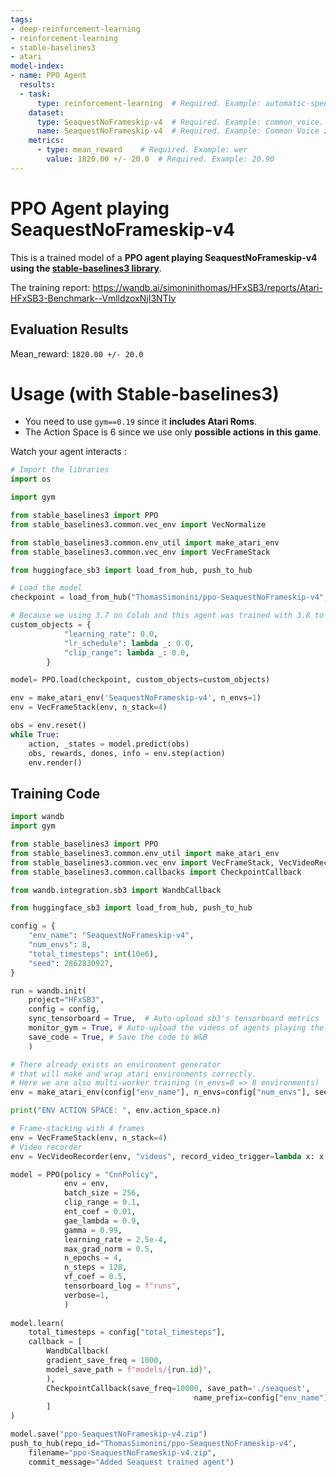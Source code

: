 ```yaml
---
tags:
- deep-reinforcement-learning
- reinforcement-learning
- stable-baselines3
- atari
model-index:
- name: PPO Agent
  results:
  - task: 
      type: reinforcement-learning  # Required. Example: automatic-speech-recognition
    dataset:
      type: SeaquestNoFrameskip-v4  # Required. Example: common_voice. Use dataset id from https://hf.co/datasets
      name: SeaquestNoFrameskip-v4  # Required. Example: Common Voice zh-CN
    metrics:
      - type: mean_reward    # Required. Example: wer
        value: 1820.00 +/- 20.0  # Required. Example: 20.90
---
```

# PPO Agent playing SeaquestNoFrameskip-v4
This is a trained model of a **PPO agent playing SeaquestNoFrameskip-v4 using the [stable-baselines3 library](https://stable-baselines3.readthedocs.io/en/master/index.html)**.

The training report: https://wandb.ai/simoninithomas/HFxSB3/reports/Atari-HFxSB3-Benchmark--VmlldzoxNjI3NTIy

## Evaluation Results
Mean_reward: `1820.00 +/- 20.0`

# Usage (with Stable-baselines3)
- You need to use `gym==0.19` since it **includes Atari Roms**.
- The Action Space is 6 since we use only **possible actions in this game**.


Watch your agent interacts :

```python
# Import the libraries
import os 

import gym

from stable_baselines3 import PPO
from stable_baselines3.common.vec_env import VecNormalize

from stable_baselines3.common.env_util import make_atari_env
from stable_baselines3.common.vec_env import VecFrameStack

from huggingface_sb3 import load_from_hub, push_to_hub

# Load the model
checkpoint = load_from_hub("ThomasSimonini/ppo-SeaquestNoFrameskip-v4", "ppo-SeaquestNoFrameskip-v4.zip")

# Because we using 3.7 on Colab and this agent was trained with 3.8 to avoid Pickle errors:
custom_objects = {
            "learning_rate": 0.0,
            "lr_schedule": lambda _: 0.0,
            "clip_range": lambda _: 0.0,
        }

model= PPO.load(checkpoint, custom_objects=custom_objects)

env = make_atari_env('SeaquestNoFrameskip-v4', n_envs=1)
env = VecFrameStack(env, n_stack=4)

obs = env.reset()
while True:
    action, _states = model.predict(obs)
    obs, rewards, dones, info = env.step(action)
    env.render()
```


## Training Code
```python
import wandb
import gym

from stable_baselines3 import PPO
from stable_baselines3.common.env_util import make_atari_env
from stable_baselines3.common.vec_env import VecFrameStack, VecVideoRecorder
from stable_baselines3.common.callbacks import CheckpointCallback

from wandb.integration.sb3 import WandbCallback

from huggingface_sb3 import load_from_hub, push_to_hub

config = {
    "env_name": "SeaquestNoFrameskip-v4",
    "num_envs": 8,
    "total_timesteps": int(10e6),
    "seed": 2862830927,    
}

run = wandb.init(
    project="HFxSB3",
    config = config,
    sync_tensorboard = True,  # Auto-upload sb3's tensorboard metrics
    monitor_gym = True, # Auto-upload the videos of agents playing the game
    save_code = True, # Save the code to W&B
    )

# There already exists an environment generator
# that will make and wrap atari environments correctly.
# Here we are also multi-worker training (n_envs=8 => 8 environments)
env = make_atari_env(config["env_name"], n_envs=config["num_envs"], seed=config["seed"]) #SeaquestNoFrameskip-v4

print("ENV ACTION SPACE: ", env.action_space.n)

# Frame-stacking with 4 frames
env = VecFrameStack(env, n_stack=4)
# Video recorder
env = VecVideoRecorder(env, "videos", record_video_trigger=lambda x: x % 100000 == 0, video_length=2000)

model = PPO(policy = "CnnPolicy",
            env = env,
            batch_size = 256,
            clip_range = 0.1,
            ent_coef = 0.01,
            gae_lambda = 0.9,
            gamma = 0.99,
            learning_rate = 2.5e-4,
            max_grad_norm = 0.5,
            n_epochs = 4,
            n_steps = 128,
            vf_coef = 0.5,
            tensorboard_log = f"runs",
            verbose=1,
            )
    
model.learn(
    total_timesteps = config["total_timesteps"],
    callback = [
        WandbCallback(
        gradient_save_freq = 1000,
        model_save_path = f"models/{run.id}",
        ), 
        CheckpointCallback(save_freq=10000, save_path='./seaquest',
                                         name_prefix=config["env_name"]),
        ]
)

model.save("ppo-SeaquestNoFrameskip-v4.zip")
push_to_hub(repo_id="ThomasSimonini/ppo-SeaquestNoFrameskip-v4", 
    filename="ppo-SeaquestNoFrameskip-v4.zip",
    commit_message="Added Seaquest trained agent")
```
